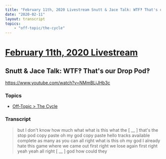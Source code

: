 ```yaml
---
title: "February 11th, 2020 Livestream Snutt & Jace Talk: WTF‽ That's our Drop Pod‽"
date: "2020-02-11"
layout: transcript
topics:
    - "off-topic/the-cycle"
---
```

# [February 11th, 2020 Livestream](../2020-02-11.md)
## Snutt & Jace Talk: WTF‽ That's our Drop Pod‽
https://www.youtube.com/watch?v=NMmBLjJHb3c

### Topics
* [Off-Topic > The Cycle](../topics/off-topic/the-cycle.md)

### Transcript

> but I don't know how much what what is this what the [ __ ] that's the stop pod copy paste oh my god copy paste hello tracks available complete as many as you can all right what is this oh my god I already hate this game where we came out first right we lose again first right yeah yeah all right [ __ ] god how could they
